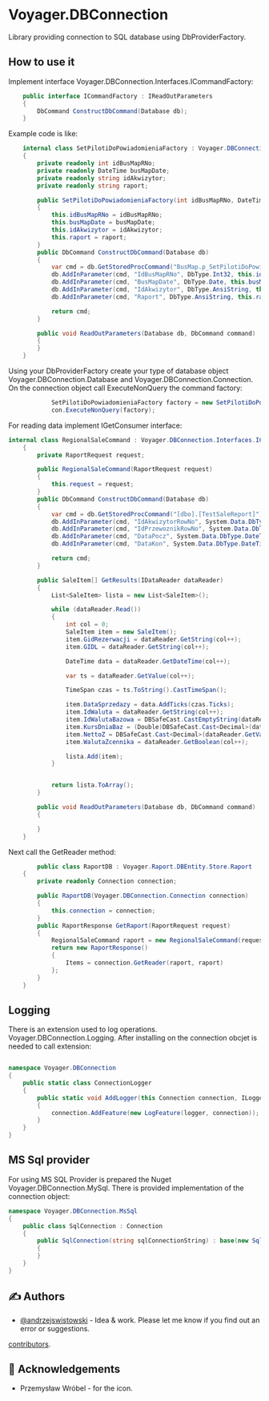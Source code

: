 # Voyager.DBConnection
Library providing connection to SQL database using DbProviderFactory.

## How to use it

Implement interface  Voyager.DBConnection.Interfaces.ICommandFactory:

```C#
	public interface ICommandFactory : IReadOutParameters
	{
		DbCommand ConstructDbCommand(Database db);
	}
```

Example code is like:

```C#
	internal class SetPilotiDoPowiadomieniaFactory : Voyager.DBConnection.Interfaces.ICommandFactory
	{
		private readonly int idBusMapRNo;
		private readonly DateTime busMapDate;
		private readonly string idAkwizytor;
		private readonly string raport;

		public SetPilotiDoPowiadomieniaFactory(int idBusMapRNo, DateTime busMapDate, string idAkwizytor, string raport)
		{
			this.idBusMapRNo = idBusMapRNo;
			this.busMapDate = busMapDate;
			this.idAkwizytor = idAkwizytor;
			this.raport = raport;
		}
		public DbCommand ConstructDbCommand(Database db)
		{
			var cmd = db.GetStoredProcCommand("BusMap.p_SetPilotiDoPowiadomienia");
			db.AddInParameter(cmd, "IdBusMapRNo", DbType.Int32, this.idBusMapRNo);
			db.AddInParameter(cmd, "BusMapDate", DbType.Date, this.busMapDate);
			db.AddInParameter(cmd, "IdAkwizytor", DbType.AnsiString, this.idAkwizytor);
			db.AddInParameter(cmd, "Raport", DbType.AnsiString, this.raport);

			return cmd;
		}

		public void ReadOutParameters(Database db, DbCommand command)
		{
		}
	}

```
Using your DbProviderFactory create your type of database object Voyager.DBConnection.Database and Voyager.DBConnection.Connection. On the connection object call ExecuteNonQuery the command factory:

```C#
			SetPilotiDoPowiadomieniaFactory factory = new SetPilotiDoPowiadomieniaFactory(tagItem.IdBusMapRNp, tagItem.BusMapDate, tagItem.IdAkwizytor, tagItem.Raport);
			con.ExecuteNonQuery(factory);
```

For reading data implement IGetConsumer interface:

```C#
internal class RegionalSaleCommand : Voyager.DBConnection.Interfaces.ICommandFactory, IGetConsumer<SaleItem[]>
	{
		private RaportRequest request;

		public RegionalSaleCommand(RaportRequest request)
		{
			this.request = request;
		}
		public DbCommand ConstructDbCommand(Database db)
		{
			var cmd = db.GetStoredProcCommand("[dbo].[TestSaleReport]");
			db.AddInParameter(cmd, "IdAkwizytorRowNo", System.Data.DbType.Int32, request.IdAkwizytorRowNo);
			db.AddInParameter(cmd, "IdPrzewoznikRowNo", System.Data.DbType.Int32, request.IdPrzewoznikRowNo);
			db.AddInParameter(cmd, "DataPocz", System.Data.DbType.DateTime, request.DateFrom);
			db.AddInParameter(cmd, "DataKon", System.Data.DbType.DateTime, request.DateTo);

			return cmd;
		}

		public SaleItem[] GetResults(IDataReader dataReader)
		{
			List<SaleItem> lista = new List<SaleItem>();

			while (dataReader.Read())
			{
				int col = 0;
				SaleItem item = new SaleItem();
				item.GidRezerwacji = dataReader.GetString(col++);
				item.GIDL = dataReader.GetString(col++);

				DateTime data = dataReader.GetDateTime(col++);

				var ts = dataReader.GetValue(col++);

				TimeSpan czas = ts.ToString().CastTimeSpan();

				item.DataSprzedazy = data.AddTicks(czas.Ticks);
				item.IdWaluta = dataReader.GetString(col++);
				item.IdWalutaBazowa = DBSafeCast.CastEmptyString(dataReader.GetValue(col++));
				item.KursDniaBaz = (Double)DBSafeCast.Cast<Decimal>(dataReader.GetValue(col++), 1);
				item.NettoZ = DBSafeCast.Cast<Decimal>(dataReader.GetValue(col++), 0);
				item.WalutaZcennika = dataReader.GetBoolean(col++);

				lista.Add(item);
			}


			return lista.ToArray();
		}

		public void ReadOutParameters(Database db, DbCommand command)
		{

		}
	}
```

Next call the GetReader method:

```C#
		public class RaportDB : Voyager.Raport.DBEntity.Store.Raport
	{
		private readonly Connection connection;

		public RaportDB(Voyager.DBConnection.Connection connection)
		{
			this.connection = connection;
		}
		public RaportResponse GetRaport(RaportRequest request)
		{
			RegionalSaleCommand raport = new RegionalSaleCommand(request);
			return new RaportResponse()
			{
				Items = connection.GetReader(raport, raport)
			};
		}
	}
```
## Logging

There is an extension used to log operations. Voyager.DBConnection.Logging. After installing on the connection obcjet is needed to call extension:

```C#

namespace Voyager.DBConnection
{
	public static class ConnectionLogger
	{
		public static void AddLogger(this Connection connection, ILogger logger)
		{
			connection.AddFeature(new LogFeature(logger, connection));
		}
	}
}
```

## MS Sql provider

For using MS SQL Provider is prepared the Nuget Voyager.DBConnection.MySql. There is provided implementation of the connection object:

```C#
namespace Voyager.DBConnection.MsSql
{
	public class SqlConnection : Connection
	{
		public SqlConnection(string sqlConnectionString) : base(new SqlDatabase(sqlConnectionString), new ExceptionFactory())
		{
		}
	}
}

```

## ✍️ Authors 

- [@andrzejswistowski](https://github.com/AndrzejSwistowski) - Idea & work. Please let me know if you find out an error or suggestions.

[contributors](https://github.com/Voyager-Poland).

## 🎉 Acknowledgements 

- Przemysław Wróbel - for the icon.